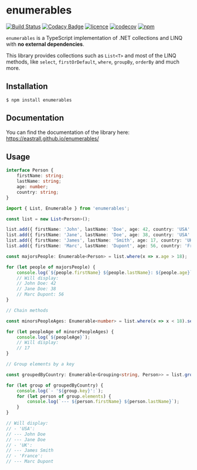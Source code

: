 # enumerables

[![Build Status](https://travis-ci.org/Eastrall/enumerables.svg?branch=master)](https://travis-ci.org/Eastrall/enumerables)
[![Codacy Badge](https://api.codacy.com/project/badge/Grade/da86db9f744e43028b549428c4ebedf3)](https://www.codacy.com/app/Eastrall/enumerables?utm_source=github.com&amp;utm_medium=referral&amp;utm_content=Eastrall/enumerables&amp;utm_campaign=Badge_Grade)
[![licence](https://img.shields.io/badge/licence-MIT-blue)](https://github.com/Eastrall/enumerables/blob/master/LICENSE)
[![codecov](https://codecov.io/gh/Eastrall/enumerables/branch/master/graph/badge.svg)](https://codecov.io/gh/Eastrall/enumerables)
[![npm](https://img.shields.io/npm/v/enumerables)](https://www.npmjs.com/package/enumerables)

`enumerables` is a TypeScript implementation of .NET collections and LINQ with **no external dependencies**.

This library provides collections such as `List<T>` and most of the LINQ methods, like `select`, `firstOrDefault`, `where`, `groupBy`, `orderBy` and much more.

## Installation

```
$ npm install enumerables
```

## Documentation

You can find the documentation of the library here: https://eastrall.github.io/enumerables/

## Usage

```ts
interface Person {
    firstName: string;
    lastName: string;
    age: number;
    country: string;
}

import { List, Enumerable } from 'enumerables';

const list = new List<Person>();

list.add({ firstName: 'John', lastName: 'Doe', age: 42, country: 'USA' });
list.add({ firstName: 'Jane', lastName: 'Doe', age: 38, country: 'USA' });
list.add({ firstName: 'James', lastName: 'Smith', age: 17, country: 'UK' });
list.add({ firstName: 'Marc', lastName: 'Dupont', age: 56, country: 'France' });

const majorsPeople: Enumerable<Person> = list.where(x => x.age > 18);

for (let people of majorsPeople) {
    console.log(`${people.firstName} ${people.lastName}: ${people.age}`);
    // Will display:
    // John Doe: 42
    // Jane Doe: 38
    // Marc Dupont: 56
}

// Chain methods

const minorsPeopleAges: Enumerable<number> = list.where(x => x < 18).select(x => x.age);

for (let peopleAge of minorsPeopleAges) {
    console.log(`${peopleAge}`); 
    // Will display: 
    // 17
}

// Group elements by a key

const groupedByCountry: Enumerable<Grouping<string, Person>> = list.groupBy(x => x.country);

for (let group of groupedByCountry) {
    console.log(`- '${group.key}':`);
    for (let person of group.elements) {
        console.log(`--- ${person.firstName} ${person.lastName}`);
    }
}

// Will display:
// - 'USA':
// --- John Doe
// --- Jane Doe
// - 'UK':
// --- James Smith
// - 'France':
// --- Marc Dupont

```
